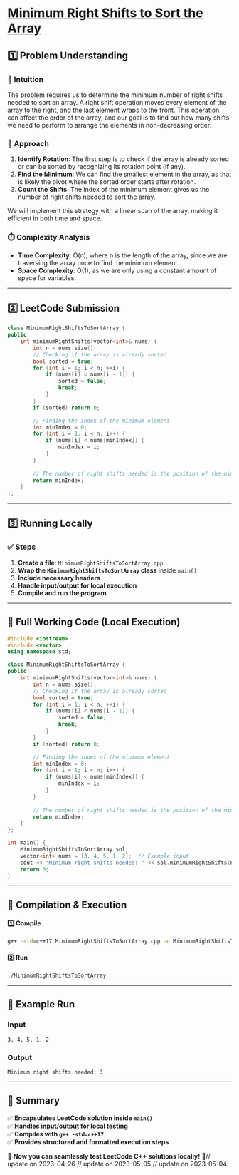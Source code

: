 # **[Minimum Right Shifts to Sort the Array](https://leetcode.com/problems/minimum-right-shifts-to-sort-the-array/description/)**  

## **1️⃣ Problem Understanding**  
### **📌 Intuition**  
The problem requires us to determine the minimum number of right shifts needed to sort an array. A right shift operation moves every element of the array to the right, and the last element wraps to the front. This operation can affect the order of the array, and our goal is to find out how many shifts we need to perform to arrange the elements in non-decreasing order. 

### **🚀 Approach**  
1. **Identify Rotation**: The first step is to check if the array is already sorted or can be sorted by recognizing its rotation point (if any).
2. **Find the Minimum**: We can find the smallest element in the array, as that is likely the pivot where the sorted order starts after rotation.
3. **Count the Shifts**: The index of the minimum element gives us the number of right shifts needed to sort the array.

We will implement this strategy with a linear scan of the array, making it efficient in both time and space.

### **⏱️ Complexity Analysis**  
- **Time Complexity**: O(n), where n is the length of the array, since we are traversing the array once to find the minimum element.
- **Space Complexity**: O(1), as we are only using a constant amount of space for variables.

---  

## **2️⃣ LeetCode Submission**  
```cpp
class MinimumRightShiftsToSortArray {
public:
    int minimumRightShifts(vector<int>& nums) {
        int n = nums.size();
        // Checking if the array is already sorted
        bool sorted = true;
        for (int i = 1; i < n; ++i) {
            if (nums[i] < nums[i - 1]) {
                sorted = false;
                break;
            }
        }
        if (sorted) return 0;

        // Finding the index of the minimum element
        int minIndex = 0;
        for (int i = 1; i < n; i++) {
            if (nums[i] < nums[minIndex]) {
                minIndex = i;
            }
        }
        
        // The number of right shifts needed is the position of the minimum element
        return minIndex;    
    }
};
```  

---  

## **3️⃣ Running Locally**  
### **✅ Steps**  
1. **Create a file**: `MinimumRightShiftsToSortArray.cpp`  
2. **Wrap the `MinimumRightShiftsToSortArray` class** inside `main()`  
3. **Include necessary headers**  
4. **Handle input/output for local execution**  
5. **Compile and run the program**  

---  

## **📝 Full Working Code (Local Execution)**  
```cpp
#include <iostream>
#include <vector>
using namespace std;

class MinimumRightShiftsToSortArray {
public:
    int minimumRightShifts(vector<int>& nums) {
        int n = nums.size();
        // Checking if the array is already sorted
        bool sorted = true;
        for (int i = 1; i < n; ++i) {
            if (nums[i] < nums[i - 1]) {
                sorted = false;
                break;
            }
        }
        if (sorted) return 0;

        // Finding the index of the minimum element
        int minIndex = 0;
        for (int i = 1; i < n; i++) {
            if (nums[i] < nums[minIndex]) {
                minIndex = i;
            }
        }
        
        // The number of right shifts needed is the position of the minimum element
        return minIndex;    
    }
};

int main() {
    MinimumRightShiftsToSortArray sol;
    vector<int> nums = {3, 4, 5, 1, 2};  // Example input
    cout << "Minimum right shifts needed: " << sol.minimumRightShifts(nums) << endl;  // Expected output: 3
    return 0;
}
```  

---  

## **🔧 Compilation & Execution**  
#### **1️⃣ Compile**  
```bash
g++ -std=c++17 MinimumRightShiftsToSortArray.cpp -o MinimumRightShiftsToSortArray
```  

#### **2️⃣ Run**  
```bash
./MinimumRightShiftsToSortArray
```  

---  

## **🎯 Example Run**  
### **Input**  
```
3, 4, 5, 1, 2
```  
### **Output**  
```
Minimum right shifts needed: 3
```  

---  

## **📌 Summary**  
✅ **Encapsulates LeetCode solution inside `main()`**  
✅ **Handles input/output for local testing**  
✅ **Compiles with `g++ -std=c++17`**  
✅ **Provides structured and formatted execution steps**  

🚀 **Now you can seamlessly test LeetCode C++ solutions locally!** 🚀// update on 2023-04-26
// update on 2023-05-05
// update on 2023-05-04
